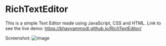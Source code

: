 # RichTextEditor
This is a simple Text Editor made using JavaScript, CSS and HTML. 
Link to see the live demo: https://bhavyammodi.github.io/RichTextEditor/

Screenshot:
![image](https://user-images.githubusercontent.com/83846197/220958433-a2529ce8-fd11-496f-a967-a9e810bd4c3d.png)

